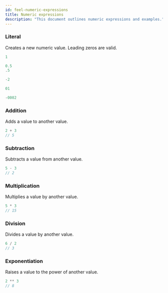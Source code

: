 ```yaml
---
id: feel-numeric-expressions
title: Numeric expressions
description: "This document outlines numeric expressions and examples."
---
```


### Literal

Creates a new numeric value. Leading zeros are valid.

```js
1

0.5
.5

-2 

01

-0002
```

### Addition

Adds a value to another value.

```js
2 + 3
// 5
```

### Subtraction

Subtracts a value from another value.

```js
5 - 3
// 2
```

### Multiplication

Multiplies a value by another value.

```js
5 * 3        
// 15
```

### Division

Divides a value by another value.

```js
6 / 2  
// 3
```

### Exponentiation

Raises a value to the power of another value.

```js
2 ** 3   
// 8
```
